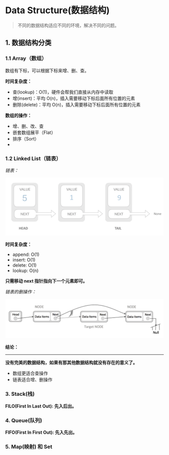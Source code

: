 # Data Structure(数据结构)

> 不同的数据结构适应不同的环境，解决不同的问题。

## 1. 数据结构分类

### 1.1 Array（数组）

数组有下标，可以根据下标来增、删、查。

**时间复杂度：**

- 查(lookup)：O(1)，硬件会帮我们直接从内存中读取
- 增(insert)：平均 O(n)，插入需要移动下标后面所有位置的元素
- 删除(delete)：平均 O(n)，插入需要移动下标后面所有位置的元素

**数组的操作：**

- 增、删、改、查
- 嵌套数组展平（Flat）
- 排序（Sort）
-

### 1.2 Linked List（链表）

_链表：_

![链表](../_media/structure_linked_single.png)

**时间复杂度：**

- append: O(1)
- insert: O(1)
- delete: O(1)
- lookup: O(n)

**只需移动 next 指针指向下一个元素即可。**

_链表的删操作：_

![链表](../_media/structure_linked_delete.png)

**结论：**

---

**没有完美的数据结构，如果有那其他数据结构就没有存在的意义了。**

- 数组更适合查操作
- 链表适合增、删操作

### 3. Stack(栈)

**FILO(First In Last Out): 先入后出。**

### 4. Queue(队列)

**FIFO(First In First Out): 先入先出。**

### 5. Map(映射) 和 Set


